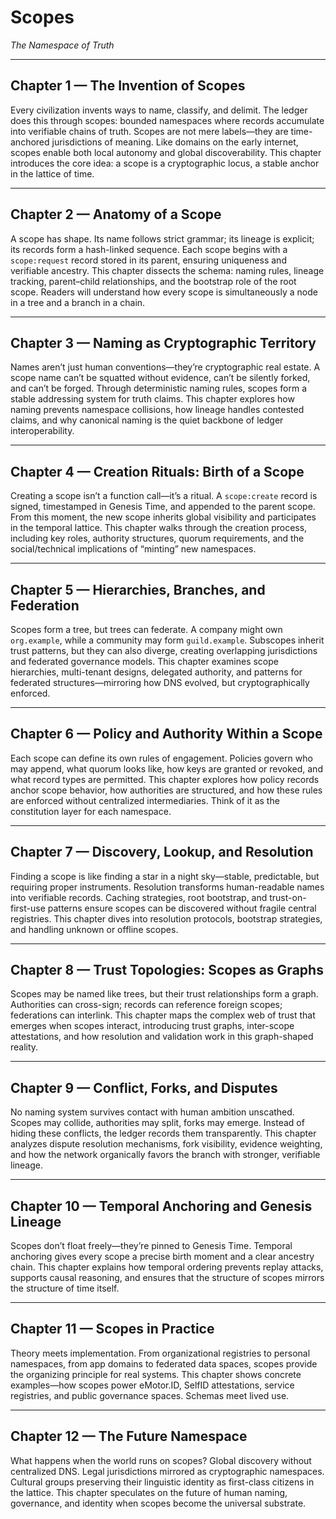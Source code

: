 # **Scopes**

*The Namespace of Truth*

---

## **Chapter 1 — The Invention of Scopes**

Every civilization invents ways to name, classify, and delimit. The ledger does this through scopes: bounded namespaces where records accumulate into verifiable chains of truth. Scopes are not mere labels—they are time-anchored jurisdictions of meaning. Like domains on the early internet, scopes enable both local autonomy and global discoverability. This chapter introduces the core idea: a scope is a cryptographic locus, a stable anchor in the lattice of time.

---

## **Chapter 2 — Anatomy of a Scope**

A scope has shape. Its name follows strict grammar; its lineage is explicit; its records form a hash-linked sequence. Each scope begins with a `scope:request` record stored in its parent, ensuring uniqueness and verifiable ancestry. This chapter dissects the schema: naming rules, lineage tracking, parent–child relationships, and the bootstrap role of the root scope. Readers will understand how every scope is simultaneously a node in a tree and a branch in a chain.

---

## **Chapter 3 — Naming as Cryptographic Territory**

Names aren’t just human conventions—they’re cryptographic real estate. A scope name can’t be squatted without evidence, can’t be silently forked, and can’t be forged. Through deterministic naming rules, scopes form a stable addressing system for truth claims. This chapter explores how naming prevents namespace collisions, how lineage handles contested claims, and why canonical naming is the quiet backbone of ledger interoperability.

---

## **Chapter 4 — Creation Rituals: Birth of a Scope**

Creating a scope isn’t a function call—it’s a ritual. A `scope:create` record is signed, timestamped in Genesis Time, and appended to the parent scope. From this moment, the new scope inherits global visibility and participates in the temporal lattice. This chapter walks through the creation process, including key roles, authority structures, quorum requirements, and the social/technical implications of “minting” new namespaces.

---

## **Chapter 5 — Hierarchies, Branches, and Federation**

Scopes form a tree, but trees can federate. A company might own `org.example`, while a community may form `guild.example`. Subscopes inherit trust patterns, but they can also diverge, creating overlapping jurisdictions and federated governance models. This chapter examines scope hierarchies, multi-tenant designs, delegated authority, and patterns for federated structures—mirroring how DNS evolved, but cryptographically enforced.

---

## **Chapter 6 — Policy and Authority Within a Scope**

Each scope can define its own rules of engagement. Policies govern who may append, what quorum looks like, how keys are granted or revoked, and what record types are permitted. This chapter explores how policy records anchor scope behavior, how authorities are structured, and how these rules are enforced without centralized intermediaries. Think of it as the constitution layer for each namespace.

---

## **Chapter 7 — Discovery, Lookup, and Resolution**

Finding a scope is like finding a star in a night sky—stable, predictable, but requiring proper instruments. Resolution transforms human-readable names into verifiable records. Caching strategies, root bootstrap, and trust-on-first-use patterns ensure scopes can be discovered without fragile central registries. This chapter dives into resolution protocols, bootstrap strategies, and handling unknown or offline scopes.

---

## **Chapter 8 — Trust Topologies: Scopes as Graphs**

Scopes may be named like trees, but their trust relationships form a graph. Authorities can cross-sign; records can reference foreign scopes; federations can interlink. This chapter maps the complex web of trust that emerges when scopes interact, introducing trust graphs, inter-scope attestations, and how resolution and validation work in this graph-shaped reality.

---

## **Chapter 9 — Conflict, Forks, and Disputes**

No naming system survives contact with human ambition unscathed. Scopes may collide, authorities may split, forks may emerge. Instead of hiding these conflicts, the ledger records them transparently. This chapter analyzes dispute resolution mechanisms, fork visibility, evidence weighting, and how the network organically favors the branch with stronger, verifiable lineage.

---

## **Chapter 10 — Temporal Anchoring and Genesis Lineage**

Scopes don’t float freely—they’re pinned to Genesis Time. Temporal anchoring gives every scope a precise birth moment and a clear ancestry chain. This chapter explains how temporal ordering prevents replay attacks, supports causal reasoning, and ensures that the structure of scopes mirrors the structure of time itself.

---

## **Chapter 11 — Scopes in Practice**

Theory meets implementation. From organizational registries to personal namespaces, from app domains to federated data spaces, scopes provide the organizing principle for real systems. This chapter shows concrete examples—how scopes power eMotor.ID, SelfID attestations, service registries, and public governance spaces. Schemas meet lived use.

---

## **Chapter 12 — The Future Namespace**

What happens when the world runs on scopes? Global discovery without centralized DNS. Legal jurisdictions mirrored as cryptographic namespaces. Cultural groups preserving their linguistic identity as first-class citizens in the lattice. This chapter speculates on the future of human naming, governance, and identity when scopes become the universal substrate.
